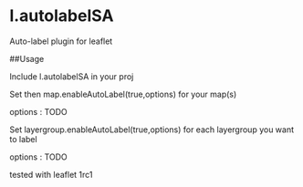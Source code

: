 # l.autolabelSA

Auto-label plugin for leaflet

##Usage

Include l.autolabelSA in your proj

Set then map.enableAutoLabel(true,options) for your map(s)

  options : TODO
  
Set layergroup.enableAutoLabel(true,options) for each layergroup you want to label

  options : TODO

tested with leaflet 1rc1
